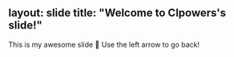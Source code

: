 layout: slide
title: "Welcome to Clpowers's slide!"
---
This is my awesome slide :tada:
Use the left arrow to go back!

